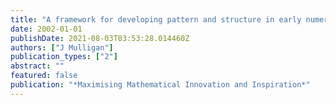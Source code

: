 ```yaml
---
title: "A framework for developing pattern and structure in early numeracy"
date: 2002-01-01
publishDate: 2021-08-03T03:53:28.014460Z
authors: ["J Mulligan"]
publication_types: ["2"]
abstract: ""
featured: false
publication: "*Maximising Mathematical Innovation and Inspiration*"
---
```


